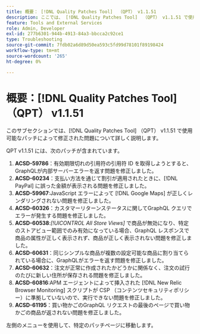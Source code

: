 ```yaml
---
title: 概要： [!DNL Quality Patches Tool]  （QPT） v1.1.51
description: ここでは、 [!DNL Quality Patches Tool]  （QPT） v1.1.51 で使用可能なパッチによって修正された問題について詳しく説明します。
feature: Tools and External Services
role: Admin, Developer
exl-id: 277b6301-944b-4913-84a3-bbcca2c92ce1
type: Troubleshooting
source-git-commit: 7fdb02a6d89d50ea593c5fd99d78101f89198424
workflow-type: tm+mt
source-wordcount: '265'
ht-degree: 0%

---
```


# 概要：[!DNL Quality Patches Tool] （QPT） v1.1.51

このサブセクションでは、[!DNL Quality Patches Tool] （QPT） v1.1.51 で使用可能なパッチによって修正された問題について詳しく説明します。

QPT v1.1.51 には、次のパッチが含まれています。

1. **ACSD-59786**：有効期限切れの引用符の引用符 ID を取得しようとすると、GraphQLが内部サーバーエラーを返す問題を修正しました。
1. **ACSD-60234**：支払い方法を通じて割引が適用されたときに、[!DNL PayPal] に誤った金額が表示される問題を修正しました。
1. **ACSD-59967**:JavaScript エラーによって [!DNL Google Maps] が正しくレンダリングされない問題を修正しました。
1. **ACSD-60326**：カスタマーリターンステータスに関してGraphQL クエリでエラーが発生する問題を修正しました。
1. **ACSD-60538**:*[!UICONTROL All Store Views]* で商品が無効になり、特定のストアビュー範囲でのみ有効になっている場合、GraphQL レスポンスで商品の属性が正しく表示されず、商品が正しく表示されない問題を修正しました。
1. **ACSD-60631**：同じシンプルな商品が複数の設定可能な商品に割り当てられている場合に、GraphQLがエラーを返す問題を修正しました。
1. **ACSD-60632**：注文が正常に作成されたかどうかに関係なく、注文の試行のたびに新しい住所が保存される問題を修正しました。
1. **ACSD-60816**:APM エージェントによって挿入された [!DNL New Relic Browser Monitoring] スクリプトが CSP （コンテンツセキュリティポリシー）に準拠していないので、実行できない問題を修正しました。
1. **ACSD-61195**：買い物かごのGraphQL リクエストの最後のページで買い物かごの商品が返されない問題を修正しました。

左側のメニューを使用して、特定のパッチページに移動します。
